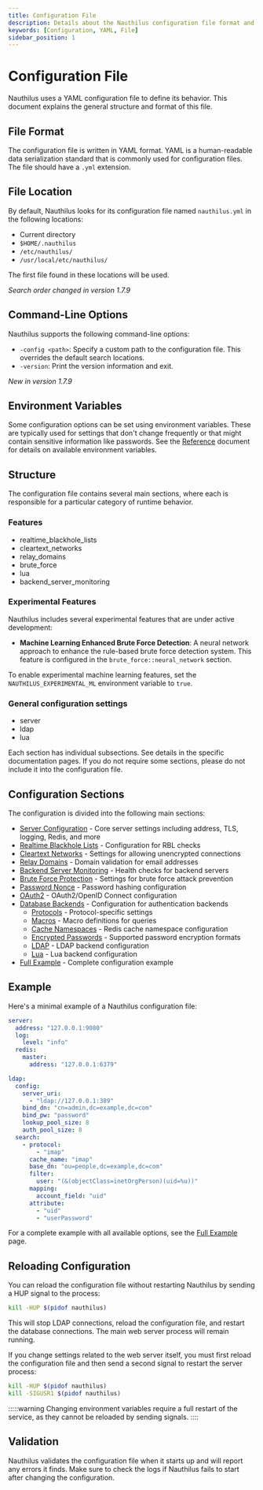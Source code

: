 ```yaml
---
title: Configuration File
description: Details about the Nauthilus configuration file format and structure
keywords: [Configuration, YAML, File]
sidebar_position: 1
---
```


# Configuration File

Nauthilus uses a YAML configuration file to define its behavior. This document explains the general structure and format of this file.

## File Format

The configuration file is written in YAML format. YAML is a human-readable data serialization standard that is commonly used for configuration files. The file should have a `.yml` extension.

## File Location

By default, Nauthilus looks for its configuration file named `nauthilus.yml` in the following locations:

- Current directory
- `$HOME/.nauthilus`
- `/etc/nauthilus/`
- `/usr/local/etc/nauthilus/`

The first file found in these locations will be used.

_Search order changed in version 1.7.9_

## Command-Line Options

Nauthilus supports the following command-line options:

- `-config <path>`: Specify a custom path to the configuration file. This overrides the default search locations.
- `-version`: Print the version information and exit.

_New in version 1.7.9_

## Environment Variables

Some configuration options can be set using environment variables. These are typically used for settings that don't change frequently or that might contain sensitive information like passwords. See the [Reference](/docs/configuration/reference) document for details on available environment variables.

## Structure

The configuration file contains several main sections, where each is responsible for a particular category of runtime behavior.

### Features

* realtime\_blackhole\_lists
* cleartext\_networks
* relay\_domains
* brute\_force
* lua
* backend\_server\_monitoring

### Experimental Features

Nauthilus includes several experimental features that are under active development:

* **Machine Learning Enhanced Brute Force Detection**: A neural network approach to enhance the rule-based brute force detection system. This feature is configured in the `brute_force::neural_network` section.

To enable experimental machine learning features, set the `NAUTHILUS_EXPERIMENTAL_ML` environment variable to `true`.

### General configuration settings

* server
* ldap
* lua

Each section has individual subsections. See details in the specific documentation pages. If you do not require some sections, please do not include it into the configuration file.

## Configuration Sections

The configuration is divided into the following main sections:

- [Server Configuration](server-configuration.md) - Core server settings including address, TLS, logging, Redis, and more
- [Realtime Blackhole Lists](realtime-blackhole-lists.md) - Configuration for RBL checks
- [Cleartext Networks](cleartext-networks.md) - Settings for allowing unencrypted connections
- [Relay Domains](relay-domains.md) - Domain validation for email addresses
- [Backend Server Monitoring](backend-server-monitoring.md) - Health checks for backend servers
- [Brute Force Protection](brute-force.md) - Settings for brute force attack prevention
- [Password Nonce](password-nonce.md) - Password hashing configuration
- [OAuth2](oauth2.md) - OAuth2/OpenID Connect configuration
- [Database Backends](database-backends/index.md) - Configuration for authentication backends
  - [Protocols](database-backends/protocols.md) - Protocol-specific settings
  - [Macros](database-backends/macros.md) - Macro definitions for queries
  - [Cache Namespaces](database-backends/cache-namespaces.md) - Redis cache namespace configuration
  - [Encrypted Passwords](database-backends/encrypted-passwords.md) - Supported password encryption formats
  - [LDAP](database-backends/ldap.md) - LDAP backend configuration
  - [Lua](database-backends/lua.md) - Lua backend configuration
- [Full Example](full-example.md) - Complete configuration example

## Example

Here's a minimal example of a Nauthilus configuration file:

```yaml
server:
  address: "127.0.0.1:9080"
  log:
    level: "info"
  redis:
    master:
      address: "127.0.0.1:6379"

ldap:
  config:
    server_uri:
      - "ldap://127.0.0.1:389"
    bind_dn: "cn=admin,dc=example,dc=com"
    bind_pw: "password"
    lookup_pool_size: 8
    auth_pool_size: 8
  search:
    - protocol:
        - "imap"
      cache_name: "imap"
      base_dn: "ou=people,dc=example,dc=com"
      filter:
        user: "(&(objectClass=inetOrgPerson)(uid=%u))"
      mapping:
        account_field: "uid"
      attribute:
        - "uid"
        - "userPassword"
```

For a complete example with all available options, see the [Full Example](full-example.md) page.

## Reloading Configuration

You can reload the configuration file without restarting Nauthilus by sending a HUP signal to the process:

```bash
kill -HUP $(pidof nauthilus)
```

This will stop LDAP connections, reload the configuration file, and restart the database connections. The main web server process will remain running.

If you change settings related to the web server itself, you must first reload the configuration file and then send a second signal to restart the server process:

```bash
kill -HUP $(pidof nauthilus)
kill -SIGUSR1 $(pidof nauthilus)
```

:::::warning
Changing environment variables require a full restart of the service, as they cannot be reloaded by sending signals.
::::

## Validation

Nauthilus validates the configuration file when it starts up and will report any errors it finds. Make sure to check the logs if Nauthilus fails to start after changing the configuration.
